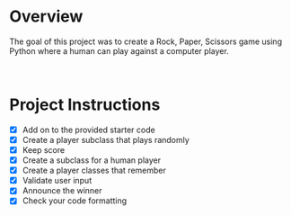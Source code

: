 # Overview

The goal of this project was to create a Rock, Paper, Scissors game using Python where a human can play against a computer player.

<p>&nbsp;</p>

# Project Instructions
* [x] Add on to the provided starter code
* [x] Create a player subclass that plays randomly
* [x] Keep score
* [x] Create a subclass for a human player
* [x] Create a player classes that remember
* [x] Validate user input
* [x] Announce the winner
* [x] Check your code formatting